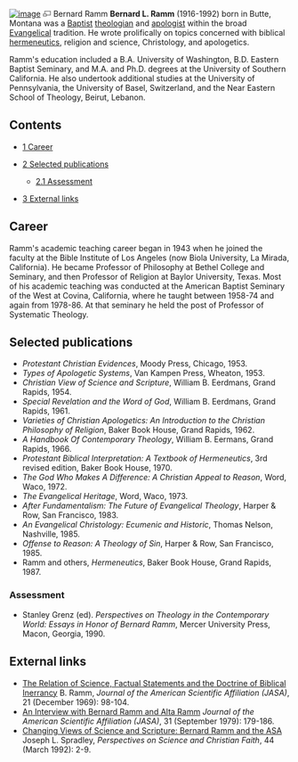 [![image](images/thumb/5/51/Ramm2.jpg/180x266x180px-Ramm2.jpg.pagespeed.ic._NmGG6TAFb.jpg)](http://www.theopedia.com/File:Ramm2.jpg)
[![image](data:image/png;base64,iVBORw0KGgoAAAANSUhEUgAAAA8AAAALCAAAAACFLIiAAAAAAnRSTlMA/1uRIrUAAABPSURBVAjXY/j///+5vXDwjAHIr26ZAgXZe8H8a/+hoIcw/9nevdVL9+79DuPvzQYZFPUezu8BMZLXgkExnD8HAu6hqv//n+HZVjD4DuUDAKlChD3fj6aPAAAAAElFTkSuQmCC)](http://www.theopedia.com/File:Ramm2.jpg "Enlarge")
Bernard Ramm
**Bernard L. Ramm** (1916-1992) born in Butte, Montana was a
[Baptist](Baptist "Baptist") [theologian](Theologian "Theologian")
and [apologist](Apologetics "Apologetics") within the broad
[Evangelical](Evangelicalism "Evangelicalism") tradition. He wrote
prolifically on topics concerned with biblical
[hermeneutics](Hermeneutics "Hermeneutics"), religion and science,
Christology, and apologetics.

Ramm's education included a B.A. University of Washington, B.D.
Eastern Baptist Seminary, and M.A. and Ph.D. degrees at the
University of Southern California. He also undertook additional
studies at the University of Pennsylvania, the University of Basel,
Switzerland, and the Near Eastern School of Theology, Beirut,
Lebanon.

## Contents

-   [1 Career](#Career)
-   [2 Selected publications](#Selected_publications)
    -   [2.1 Assessment](#Assessment)

-   [3 External links](#External_links)

## Career

Ramm's academic teaching career began in 1943 when he joined the
faculty at the Bible Institute of Los Angeles (now Biola
University, La Mirada, California). He became Professor of
Philosophy at Bethel College and Seminary, and then Professor of
Religion at Baylor University, Texas. Most of his academic teaching
was conducted at the American Baptist Seminary of the West at
Covina, California, where he taught between 1958-74 and again from
1978-86. At that seminary he held the post of Professor of
Systematic Theology.

## Selected publications

-   *Protestant Christian Evidences*, Moody Press, Chicago, 1953.
-   *Types of Apologetic Systems*, Van Kampen Press, Wheaton, 1953.
-   *Christian View of Science and Scripture*, William B. Eerdmans,
    Grand Rapids, 1954.
-   *Special Revelation and the Word of God*, William B. Eerdmans,
    Grand Rapids, 1961.
-   *Varieties of Christian Apologetics: An Introduction to the Christian Philosophy of Religion*,
    Baker Book House, Grand Rapids, 1962.
-   *A Handbook Of Contemporary Theology*, William B. Eermans,
    Grand Rapids, 1966.
-   *Protestant Biblical Interpretation: A Textbook of Hermeneutics*,
    3rd revised edition, Baker Book House, 1970.
-   *The God Who Makes A Difference: A Christian Appeal to Reason*,
    Word, Waco, 1972.
-   *The Evangelical Heritage*, Word, Waco, 1973.
-   *After Fundamentalism: The Future of Evangelical Theology*,
    Harper & Row, San Francisco, 1983.
-   *An Evangelical Christology: Ecumenic and Historic*, Thomas
    Nelson, Nashville, 1985.
-   *Offense to Reason: A Theology of Sin*, Harper & Row, San
    Francisco, 1985.
-   Ramm and others, *Hermeneutics*, Baker Book House, Grand
    Rapids, 1987.

### Assessment

-   Stanley Grenz (ed).
    *Perspectives on Theology in the Contemporary World: Essays in Honor of Bernard Ramm*,
    Mercer University Press, Macon, Georgia, 1990.

## External links

-   [The Relation of Science, Factual Statements and the Doctrine of Biblical Inerrancy](http://www.asa3.org/ASA/topics/Bible-Science/JASA12-69Ramm.html)
    B. Ramm, *Journal of the American Scientific Affiliation (JASA)*,
    21 (December 1969): 98-104.
-   [An Interview with Bernard Ramm and Alta Ramm](http://www.asa3.org/ASA/PSCF/1979/JASA12-79Hearn.html)
    *Journal of the American Scientific Affiliation (JASA)*, 31
    (September 1979): 179-186.
-   [Changing Views of Science and Scripture: Bernard Ramm and the ASA](http://www.asa3.org/ASA/PSCF/1992/PSCF3-92Spradley.html)
    Joseph L. Spradley, *Perspectives on Science and Christian Faith*,
    44 (March 1992): 2-9.



